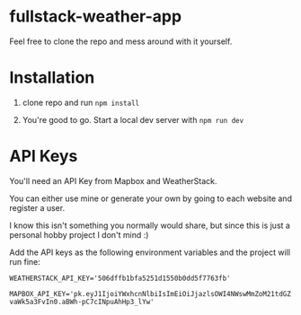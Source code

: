 # fullstack-weather-app
Feel free to clone the repo and mess around with it yourself.

# Installation
1. clone repo and run `npm install`

2. You're good to go. Start a local dev server with `npm run dev`

# API Keys
You'll need an API Key from Mapbox and WeatherStack.

You can either use mine or generate your own by going to each website and register a user.

I know this isn't something
you normally would share, but since this is just a personal hobby project
I don't mind :)

Add the API keys as the following environment variables and the project will run fine:

`WEATHERSTACK_API_KEY='506dffb1bfa5251d1550b0dd5f7763fb'`

`MAPBOX_API_KEY='pk.eyJ1IjoiYWxhcnNlbiIsImEiOiJjazlsOWI4NWswMmZoM21tdGZvaWk5a3FvIn0.aBWh-pC7cINpuAhHp3_lYw'`
